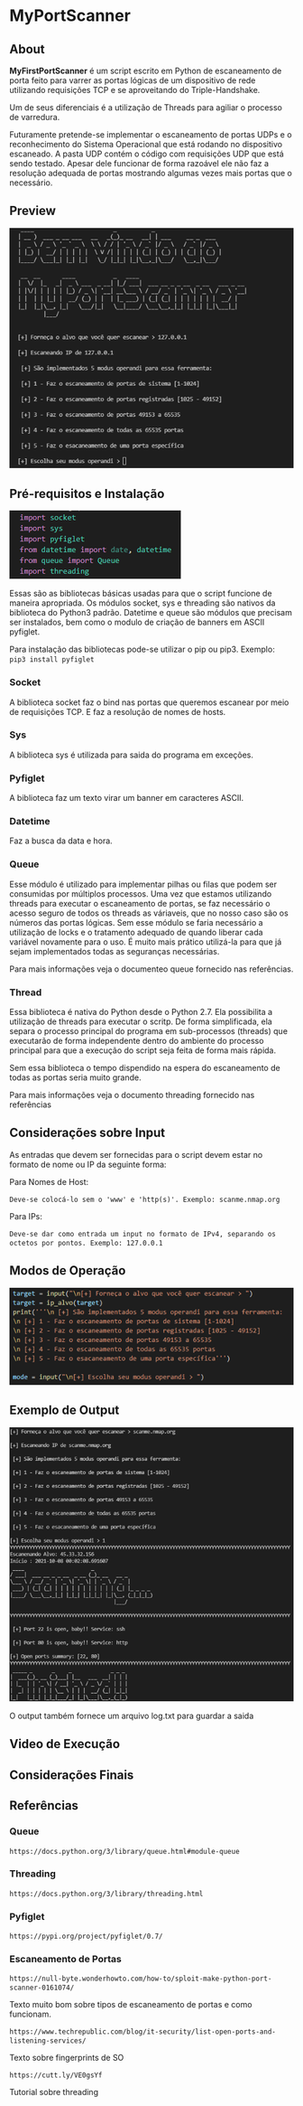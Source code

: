 # MyPortScanner

## About
**MyFirstPortScanner** é um script escrito em Python de escaneamento de porta feito para varrer as portas lógicas de um dispositivo de rede utilizando requisições TCP e se aproveitando do Triple-Handshake. 

Um de seus diferenciais é a utilização de Threads para agiliar o processo de varredura.

Futuramente pretende-se implementar o escaneamento de portas UDPs e o reconhecimento do Sistema Operacional que está rodando no dispositivo escaneado. A pasta UDP contém o código com requisições UDP que está sendo testado. Apesar dele funcionar de forma razoável ele não faz a resolução adequada de portas mostrando algumas vezes mais portas que o necessário.

## Preview

![Prévia](/Image_Port/MyPortScannerPNG.PNG)

## Pré-requisitos e Instalação

![Pré-req](/Image_Port/Imports.PNG)

Essas são as bibliotecas básicas usadas para que o script funcione de maneira apropriada. Os módulos socket, sys e threading são nativos da biblioteca do Python3 padrão. Datetime e queue são módulos que precisam ser instalados, bem como o modulo de criação de banners em ASCII pyfiglet.
 
 Para instalação das bibliotecas pode-se utilizar o pip ou pip3. Exemplo: ```
 pip3 install pyfiglet```
 
 ### Socket
 A biblioteca socket faz o bind nas portas que queremos escanear por meio de requisições TCP. E faz a resolução de nomes de hosts.
 
 ### Sys
 
 A biblioteca sys é utilizada para saida do programa em exceções.
 
 ### Pyfiglet
 
 A biblioteca faz um texto virar um banner em caracteres ASCII.
 
 ### Datetime
 
 Faz a busca da data e hora. 
 
 ### Queue
 
Esse módulo é utilizado para implementar pilhas ou filas que podem ser consumidas por múltiplos processos. Uma vez que estamos utilizando threads para executar o escaneamento de portas, se faz necessário o acesso seguro de todos os threads as váriaveis, que no nosso caso são os números das portas lógicas. 
Sem esse módulo se faria necessário a utilização de locks e o tratamento adequado de quando liberar cada variável novamente para o uso. É muito mais prático utilizá-la para que já sejam implementados todas as seguranças necessárias. 

Para mais informações veja o documenteo queue fornecido nas referências.

### Thread

Essa biblioteca é nativa do Python desde o Python 2.7. Ela possibilita a utilização de threads para executar o scritp. 
De forma simplificada, ela separa o processo principal do programa em sub-processos (threads) que executarão de forma independente dentro do ambiente do processo principal para que a execução do script seja feita de forma mais rápida.

Sem essa biblioteca o tempo dispendido na espera do escaneamento de todas as portas seria muito grande.

Para mais informações veja o documento threading fornecido nas referências

## Considerações sobre Input

As entradas que devem ser fornecidas para o script devem estar no formato de nome ou IP da seguinte forma:
  
  Para Nomes de Host:
    
    Deve-se colocá-lo sem o 'www' e 'http(s)'. Exemplo: scanme.nmap.org
  
  Para IPs:
    
    Deve-se dar como entrada um input no formato de IPv4, separando os octetos por pontos. Exemplo: 127.0.0.1 

## Modos de Operação

![Mode](/Image_Port/Mode.PNG)

## Exemplo de Output

![Host](/Image_Port/Host.PNG)

O output também fornece um arquivo log.txt para guardar a saida

## Video de Execução

## Considerações Finais

## Referências

### Queue
    
    https://docs.python.org/3/library/queue.html#module-queue

### Threading
    
    https://docs.python.org/3/library/threading.html

### Pyfiglet

    https://pypi.org/project/pyfiglet/0.7/
    
### Escaneamento de Portas
  
    https://null-byte.wonderhowto.com/how-to/sploit-make-python-port-scanner-0161074/
    
 Texto muito bom sobre tipos de escaneamento de portas e como funcionam.
 
    https://www.techrepublic.com/blog/it-security/list-open-ports-and-listening-services/
  
 Texto sobre fingerprints de SO
 
    https://cutt.ly/VE0gsYf
 
 Tutorial sobre threading

 
 
